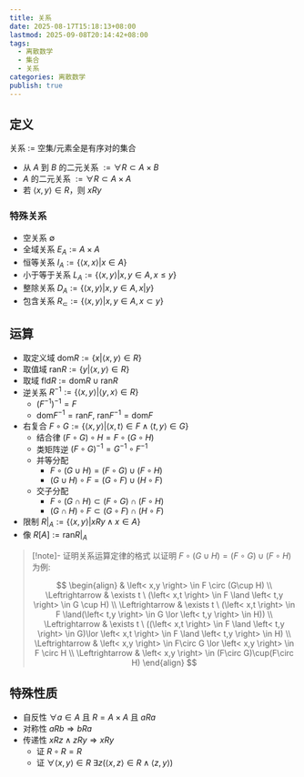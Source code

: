 ```yaml
---
title: 关系
date: 2025-08-17T15:18:13+08:00
lastmod: 2025-09-08T20:14:42+08:00
tags:
  - 离散数学
  - 集合
  - 关系
categories: 离散数学
publish: true
---
```


## 定义

关系 $:=$ 空集/元素全是有序对的集合

- 从 $A$ 到 $B$ 的二元关系 $:= \forall R \subset A\times B$
- $A$ 的二元关系 $:= \forall R \subset A\times A$
- 若 $\langle x,y \rangle \in R$，则 $xRy$

### 特殊关系

- 空关系 $\emptyset$
- 全域关系 $E_{A}:=A\times A$
- 恒等关系 $I_{A}:=\left\{ \left< x,x \right> | x \in A \right\}$
- 小于等于关系 $L_{A}:=\left\{ \left< x,y \right>|x,y\in A,x\leq y \right\}$
- 整除关系 $D_{A}:=\left\{ \left< x,y \right> | x,y \in A, x|y \right\}$
- 包含关系 $R_{\subset}:=\left\{ \left< x,y \right> | x,y \in A, x \subset y \right\}$

## 运算

- 取定义域 $\mathrm{dom}R := \left\{ x | \left< x,y \right> \in R \right\}$
- 取值域 $\mathrm{ran}R := \left\{y|\left< x,y \right> \in R\right\}$
- 取域 $\mathrm{fld}R:=\mathrm{dom}R\cup \mathrm{ran}R$
- 逆关系 $R^{-1} := \left\{\left< x,y \right>|\left< y,x \right>\in R\right\}$
	- $(F^{-1})^{-1}=F$
	- $\mathrm{dom}F^{-1}=\mathrm{ran}F$, $\mathrm{ran}F^{-1}=\mathrm{dom}F$
- 右复合 $F \circ G := \left\{ \left< x,y \right> | \left< x,t \right> \in F \land \left< t,y \right>\in G \right\}$
	- 结合律 $(F \circ G) \circ H = F \circ (G\circ H)$
	- 类矩阵逆 $(F\circ G)^{-1}=G^{-1}\circ F^{-1}$
	- 并等分配
		- $F \circ (G \cup H) = (F \circ G) \cup (F \circ H)$
		- $(G \cup H) \circ F = (G \circ F) \cup (H \circ F)$
	- 交子分配
		- $F \circ (G \cap H) \subset (F \circ G) \cap (F \circ H)$
		- $(G \cap H) \circ F \subset (G \circ F) \cap (H \circ F)$
- 限制 $R|_{A}:=\left\{\left< x,y \right>| xRy \land x \in A \right\}$
- 像 $R[A]:=\mathrm{ran}R|_{A}$

>[!note]- 证明关系运算定律的格式
>以证明 $F \circ (G \cup H) = (F \circ G) \cup (F \circ H)$ 为例:
>
> $$
> \begin{align}
>  & \left< x,y \right> \in F \circ  (G\cup H) \\
> \Leftrightarrow & \exists t \ (\left< x,t \right> \in F \land \left< t,y \right> \in G \cup H) \\
> \Leftrightarrow & \exists t \ (\left< x,t \right> \in F \land(\left< t,y \right> \in G \lor \left< t,y \right> \in H)) \\
> \Leftrightarrow & \exists t \ ((\left< x,t \right> \in F \land \left< t,y \right> \in G)\lor \left< x,t \right> \in F \land \left< t,y \right> \in H) \\
> \Leftrightarrow & \left< x,y \right> \in F\circ G \lor \left< x,y \right> \in F \circ  H \\
> \Leftrightarrow & \left< x,y \right> \in (F\circ G)\cup(F\circ H)
> \end{align}
> $$

## 特殊性质

- 自反性 $\forall a\in A$ 且 $R=A\times A$ 且 $aRa$
- 对称性 $aRb \Rightarrow bRa$
- 传递性 $xRz \land zRy \Rightarrow xRy$
	- 证 $R \circ R = R$
	- 证 $\forall\left<x,y\right>\in R$ $\exists z (\left<x,z\right>\in R \land \left<z,y\right>)$
